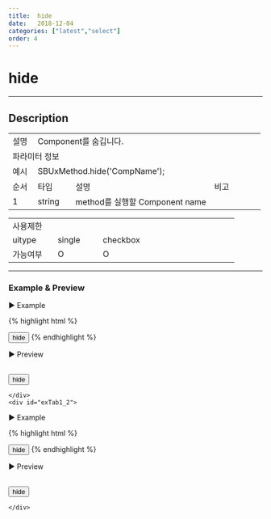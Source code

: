 ```yaml
---
title:  hide
date:   2018-12-04
categories: ["latest","select"]
order: 4
---
```


hide
===

---

## Description

<table style="width:100%">
    <colgroup>
        <col width="10%"/>
        <col width="15%"/>
        <col width="55%"/>
        <col width="20%"/>
    </colgroup>
    <tr>
        <td class="tdTitle tdBg">설명</td>
        <td colspan="3">Component를 숨깁니다.</td>
    </tr>
    <tr>
        <td class="tdTitle tdCenter tdBg" colspan="4">파라미터 정보</td>
    </tr>
    <tr>
        <td class="tdTitle tdCenter tdBg">예시</td>
        <td colspan="3">SBUxMethod.hide('CompName');</td>
    </tr>
    <tr>
        <td class="tdTitle tdCenter tdBg">순서</td>
        <td class="tdTitle tdCenter tdBg">타입</td>
        <td class="tdTitle tdCenter tdBg">설명</td>
        <td class="tdTitle tdCenter tdBg">비고</td>
    </tr>
    <tr>
        <td class="tdCenter">1</td>
        <td class="tdCenter">string</td>
        <td>method를 실행할 Component name</td>
        <td></td>
    </tr>
</table>
<table style="width:100%">
    <colgroup>
        <col width="20%"/>
        <col width="20%"/>
        <col width="20%"/>
        <col width="20%"/>
        <col width="20%"/>
    </colgroup>
    <tr>
        <td class="tdTitle tdBg tdCenter" colspan="5">사용제한</td>
    </tr>
    <tr>
        <td class="tdTitle tdBg">uitype</td>
        <td class="tdCenter">single</td>
        <td class="tdCenter">checkbox</td>
        <td></td>
        <td></td>
    </tr>
    <tr>
        <td class="tdTitle tdBg">가능여부</td>
        <td class="tdBlue tdCenter">O</td>
        <td class="tdBlue tdCenter">O</td>
        <td></td>
        <td></td>
    </tr>
</table>

---
### Example & Preview

<script>
    var SelectJsonData = [
        {'text' : 'red', 'value' : 'red'},
        {'text' : 'blue', 'value' : 'blue'},
        {'text' : 'green', 'value' : 'green'}
    ];
</script>

<sbux-tabs id="exTab1" name="exTab1" uitype="normal" title-target-id-array="exTab1_1^exTab1_2" title-text-array="single^checkbox">
</sbux-tabs>
<div class="tab-content">
    <div id="exTab1_1">

▶ Example

{% highlight html %}
<script>
    var SelectJsonData = [
        {'text' : 'red', 'value' : 'red'},
        {'text' : 'blue', 'value' : 'blue'},
        {'text' : 'green', 'value' : 'green'}
    ];
</script>
<input type="button" value="hide" onclick="SBUxMethod.hide('sbTagNm1');">
<sbux-select id="sbIdx1" name="sbTagNm1" uitype="single" jsondata-ref="SelectJsonData"></sbux-select>
{% endhighlight %}

<br>

▶ Preview

<br>
<input type="button" value="hide" onclick="SBUxMethod.hide('sbTagNm1');">
<sbux-select id="sbIdx1" name="sbTagNm1" uitype="single" jsondata-ref="SelectJsonData"></sbux-select>

    </div>
    <div id="exTab1_2">

▶ Example

{% highlight html %}
<script>
    var SelectJsonData = [
        {'text' : 'red', 'value' : 'red'},
        {'text' : 'blue', 'value' : 'blue'},
        {'text' : 'green', 'value' : 'green'}
    ];
</script>
<input type="button" value="hide" onclick="SBUxMethod.hide('sbTagNm2');">
<sbux-select id="sbIdx2" name="sbTagNm2" uitype="checkbox" jsondata-ref="SelectJsonData"></sbux-select>
{% endhighlight %}

<br>

▶ Preview

<br>
<input type="button" value="hide" onclick="SBUxMethod.hide('sbTagNm2');">
<sbux-select id="sbIdx2" name="sbTagNm2" uitype="checkbox" jsondata-ref="SelectJsonData"></sbux-select>

    </div>
</div>